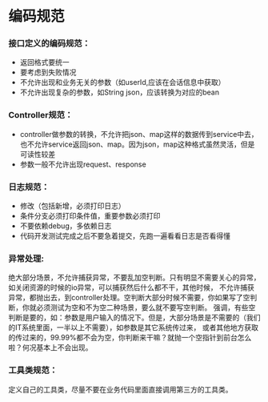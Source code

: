 # 编码规范
### 接口定义的编码规范：
* 返回格式要统一
* 要考虑到失败情况
* 不允许出现和业务无关的参数（如userId,应该在会话信息中获取）
* 不允许出现复杂的参数，如String json，应该转换为对应的bean
### Controller规范：
* controller做参数的转换，不允许把json、map这样的数据传到service中去，也不允许service返回json、map。因为json，map这种格式虽然灵活，但是可读性较差
* 参数一般不允许出现request、response
### 日志规范：
* 修改（包括新增，必须打印日志）
* 条件分支必须打印条件值，重要参数必须打印
* 不要依赖debug，多依赖日志
* 代码开发测试完成之后不要急着提交，先跑一遍看看日志是否看得懂
### 异常处理:
绝大部分场景，不允许捕获异常，不要乱加空判断。只有明显不需要关心的异常，如关闭资源的时候的io异常，可以捕获然后什么都不干，其他时候，
不允许捕获异常，都抛出去，到controller处理。空判断大部分时候不需要，你如果写了空判断，你就必须测试为空和不为空二种场景，要么就不要写空判断。
强调，有些空判断是要的，如：参数是用户输入的情况下。但是，大部分场景是不需要的（我们的IT系统里面，一半以上不需要），如参数是其它系统传过来，
或者其他地方获取的传过来的，99.99%都不会为空，你判断来干嘛？就抛一个空指针到前台怎么啦？何况基本上不会出现。
### 工具类规范：
定义自己的工具类，尽量不要在业务代码里面直接调用第三方的工具类。



